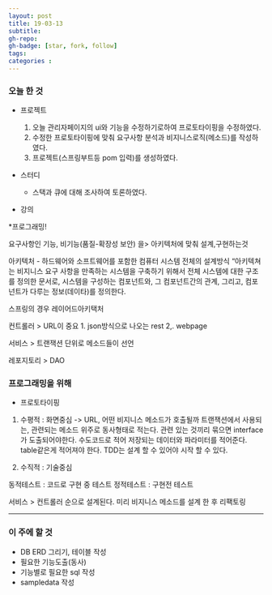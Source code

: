 ```yaml
---
layout: post
title: 19-03-13
subtitle: 
gh-repo: 
gh-badge: [star, fork, follow]
tags:  
categories :  
---
```


### 오늘 한 것 

* 프로젝트 
    1. 오늘 관리자페이지의 ui와 기능을 수정하기로하여 프로토타이핑을 수정하였다.
    2. 수정한 프로토타이핑에 맞춰 요구사항 분석과 비지니스로직(메소드)를 작성하였다.
    3. 프로젝트(스프링부트등 pom 입력)를 생성하였다.

* 스터디
    - 스택과 큐에 대해 조사하여 토론하였다.    
  
  
  
  
* 강의


*프로그래밍!  

요구사항인 기능, 비기능(품질-확장성 보안) 을> 아키텍처에 맞춰 설계,구현하는것

아키텍처 - 하드웨어와 소프트웨어를 포함한 컴퓨터 시스템 전체의 설계방식
        “아키텍쳐는 비지니스 요구 사항을 만족하는 시스템을 구축하기 위해서 전체 시스템에 대한 구조를 정의한 문서로, 시스템을 구성하는 컴포넌트와, 그 컴포넌트간의 관계, 그리고, 컴포넌트가 다루는 정보(데이타)를 정의한다.

스프링의 경우 레이어드아키택처

컨트롤러 > URL이 중요 1. json방식으로 나오는 rest 2,. webpage

서비스 > 트랜잭션 단위로 메소드들이 선언

레포지토리 > DAO

### 프로그래밍을 위해

* 프로토타이핑

1. 수평적 : 화면중심 -> URL, 어떤 비지니스 메소드가 호출될까
          트랜잭션에서 사용되는, 관련되는 메소드 위주로 동사형태로 적는다.
          관련 있는 것끼리 묶으면 interface 가 도출되어야한다.
          수도코드로 적어 저장되는 데이터와 파라미터를 적어준다.
          table같은게 적어져야 한다.
          TDD는 설계 할 수 있어야 시작 할 수 있다.

2. 수직적 : 기술중심

동적테스트 : 코드로 구현 중 테스트
정적테스트 : 구현전 테스트

서비스 > 컨트롤러 순으로 설계된다.
미리 비지니스 메소드를 설계 한 후 리팩토링


---
### 이 주에 할 것
 - DB ERD 그리기, 테이블 작성
 - 필요한 기능도출(동사)
 - 기능별로 필요한 sql 작성
 - sampledata 작성